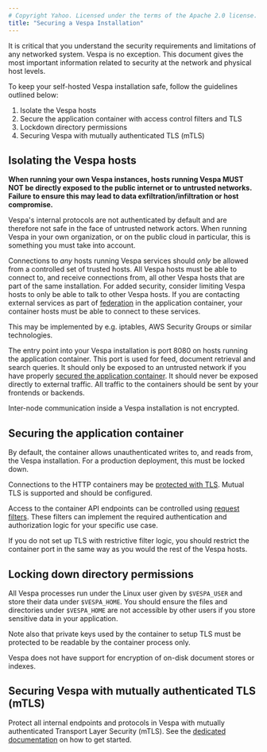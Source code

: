 ```yaml
---
# Copyright Yahoo. Licensed under the terms of the Apache 2.0 license. See LICENSE in the project root.
title: "Securing a Vespa Installation"
---
```


It is critical that you understand the security requirements and limitations
of any networked system. Vespa is no exception. This document gives the most
important information related to security at the network and physical host levels.
 
To keep your self-hosted Vespa installation safe, follow the guidelines outlined below:

1. Isolate the Vespa hosts
2. Secure the application container with access control filters and TLS
3. Lockdown directory permissions
4. Securing Vespa with mutually authenticated TLS (mTLS)

## Isolating the Vespa hosts

**When running your own Vespa instances, hosts running Vespa MUST NOT be directly exposed 
to the public internet or to untrusted networks. Failure to ensure this may lead to data 
exfiltration/infiltration or host compromise.**
 
Vespa's internal protocols are not authenticated by default and are therefore not safe
in the face of untrusted network actors.
When running Vespa in your own organization, or on the public cloud in particular, this
is something you must take into account.
 
Connections to _any_ hosts running Vespa services should _only_ be allowed from
a controlled set of trusted hosts. All Vespa hosts must be able to connect
to, and receive connections from, all other Vespa hosts that are part of the
same installation. For added security, consider limiting Vespa hosts to only
be able to talk to other Vespa hosts. If you are contacting external services
as part of [federation](federation.html) in the application container, your
container hosts must be able to connect to these services.
 
This may be implemented by e.g. iptables, AWS Security Groups or similar technologies.
 
The entry point into your Vespa installation is port 8080 on hosts running the
application container. This port is used for feed, document retrieval and search
queries. It should only be exposed to an untrusted network if you have properly
[secured the application container](#securing-the-application-container). It
should never be exposed directly to external traffic. All traffic to the containers
should be sent by your frontends or backends.
 
Inter-node communication inside a Vespa installation is not encrypted.

## Securing the application container
By default, the container allows unauthenticated writes to, and reads from, the Vespa
installation. For a production deployment, this must be locked down.
 
Connections to the HTTP containers may be
[protected with TLS](jdisc/http-server-and-filters.html#ssl). Mutual TLS is supported 
and should be configured.
 
Access to the container API endpoints can be controlled using
[request filters](jdisc/http-server-and-filters.html#set-up-filter-chains).
These filters can implement the required authentication and authorization logic
for your specific use case.
 
If you do not set up TLS with restrictive filter logic, you should restrict the
container port in the same way as you would the rest of the Vespa hosts.

## Locking down directory permissions
All Vespa processes run under the Linux user given by `$VESPA_USER` and store their
data under `$VESPA_HOME`. You should ensure the files and directories under
`$VESPA_HOME` are not accessible by other users if you store sensitive data in
your application.

Note also that private keys used by the container to setup TLS must be protected 
to be readable by the container process only.
 
Vespa does not have support for encryption of on-disk document stores or indexes.

## Securing Vespa with mutually authenticated TLS (mTLS)
Protect all internal endpoints and protocols in Vespa with mutually authenticated Transport Layer Security (mTLS).
See the [dedicated documentation](mtls.html) on how to get started.
